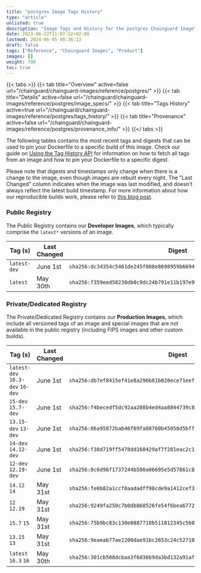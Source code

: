 ```yaml
---
title: "postgres Image Tags History"
type: "article"
unlisted: true
description: "Image Tags and History for the postgres Chainguard Image"
date: 2023-06-22T11:07:52+02:00
lastmod: 2024-06-05 00:36:13
draft: false
tags: ["Reference", "Chainguard Images", "Product"]
images: []
weight: 700
toc: true
---
```


{{< tabs >}}
{{< tab title="Overview" active=false url="/chainguard/chainguard-images/reference/postgres/" >}}
{{< tab title="Details" active=false url="/chainguard/chainguard-images/reference/postgres/image_specs/" >}}
{{< tab title="Tags History" active=true url="/chainguard/chainguard-images/reference/postgres/tags_history/" >}}
{{< tab title="Provenance" active=false url="/chainguard/chainguard-images/reference/postgres/provenance_info/" >}}
{{</ tabs >}}

The following tables contains the most recent tags and digests that can be used to pin your Dockerfile to a specific build of this image. Check our guide on [Using the Tag History API](/chainguard/chainguard-images/using-the-tag-history-api/) for information on how to fetch all tags from an image and how to pin your Dockerfile to a specific digest.

Please note that digests and timestamps only change when there is a change to the image, even though images are rebuilt every night. The "Last Changed" column indicates when the image was last modified, and doesn't always reflect the latest build timestamp. For more information about how our reproducible builds work, please refer to [this blog post](https://www.chainguard.dev/unchained/reproducing-chainguards-reproducible-image-builds).

### Public Registry
The Public Registry contains our **Developer Images**, which typically comprise the `latest*` versions of an image.

| Tag (s)       | Last Changed | Digest                                                                    |
|---------------|--------------|---------------------------------------------------------------------------|
|  `latest-dev` | June 1st     | `sha256:dc34354c5461de245f008e8698959b6694f2a64062a7dd216c6d9b4212ed86ad` |
|  `latest`     | May 30th     | `sha256:f359eed58238db0c9dc24b791e11b197e997e799eb42455f31099fc1492617e7` |


### Private/Dedicated Registry
The Private/Dedicated Registry contains our **Production Images**, which include all versioned tags of an image and special images that are not available in the public registry (including FIPS images and other custom builds).

| Tag (s)                           | Last Changed | Digest                                                                    |
|-----------------------------------|--------------|---------------------------------------------------------------------------|
|  `latest-dev` `16.3-dev` `16-dev` | June 1st     | `sha256:db7ef8415ef41e8a296b81b020ece71eef7b21245577a781680bad1729eb0d1a` |
|  `15-dev` `15.7-dev`              | June 1st     | `sha256:f4becedf5dc92aa208b4ed4aa8844739c8a02e7c474d069cfe486f449ac4465f` |
|  `13.15-dev` `13-dev`             | June 1st     | `sha256:86a95872bab46f69fa08760b45058d5bff8c0dd6db4847d7f29827a900635bf0` |
|  `14-dev` `14.12-dev`             | June 1st     | `sha256:f38d719ff5478dd160429af7f281eac2c1ed6227bbd5700962b079e276d9586a` |
|  `12-dev` `12.19-dev`             | June 1st     | `sha256:8c6d96f1737244b500a06695e5d57861c84e63d288cd40d4c9bd5e46dc27bcf9` |
|  `14.12` `14`                     | May 31st     | `sha256:fe6b82a1ccf0aadadff98cde9a1412cef34ea42ddac2e79d139b9998201b60c0` |
|  `12` `12.19`                     | May 31st     | `sha256:9249fa250c7b0db868526fe54f6bea67724af3f8f08eb518a0324a503add77b2` |
|  `15.7` `15`                      | May 31st     | `sha256:75b9bc83c130e0887718b511812345c560b112b5f142bb4b4e76d235f298248c` |
|  `13.15` `13`                     | May 31st     | `sha256:9eaeab77ae2200dae91bc2653c24c5271062a9804a5c045b1f1a7a8fa6777419` |
|  `latest` `16.3` `16`             | May 30th     | `sha256:301cb508dcbaa3f6d36b9da3bd132a91af1e82be0d58a3823f74863d70645f9b` |

